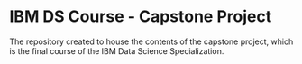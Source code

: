 # IBM DS Course - Capstone Project
The repository created to house the contents of the capstone project, which is the final course of the IBM Data Science Specialization.
